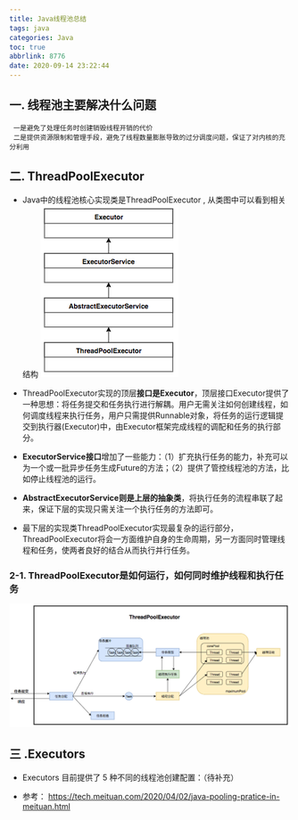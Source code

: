 ```yaml
---
title: Java线程池总结
tags: java
categories: Java
toc: true
abbrlink: 8776
date: 2020-09-14 23:22:44
---
```


## 一. 线程池主要解决什么问题

```
 一是避免了处理任务时创建销毁线程开销的代价
 二是提供资源限制和管理手段，避免了线程数量膨胀导致的过分调度问题，保证了对内核的充分利用
```

## 二. ThreadPoolExecutor
- Java中的线程池核心实现类是ThreadPoolExecutor , 从类图中可以看到相关结构
![](https://raw.githubusercontent.com/zhulg/allpic/master/exectoruml.png)


- ThreadPoolExecutor实现的顶层**接口是Executor**，顶层接口Executor提供了一种思想：将任务提交和任务执行进行解耦。用户无需关注如何创建线程，如何调度线程来执行任务，用户只需提供Runnable对象，将任务的运行逻辑提交到执行器(Executor)中，由Executor框架完成线程的调配和任务的执行部分。
- **ExecutorService接口**增加了一些能力：（1）扩充执行任务的能力，补充可以为一个或一批异步任务生成Future的方法；（2）提供了管控线程池的方法，比如停止线程池的运行。
- **AbstractExecutorService则是上层的抽象类**，将执行任务的流程串联了起来，保证下层的实现只需关注一个执行任务的方法即可。
- 最下层的实现类ThreadPoolExecutor实现最复杂的运行部分，ThreadPoolExecutor将会一方面维护自身的生命周期，另一方面同时管理线程和任务，使两者良好的结合从而执行并行任务。

### 2-1. ThreadPoolExecutor是如何运行，如何同时维护线程和执行任务
![](https://raw.githubusercontent.com/zhulg/allpic/master/threadpool.png)

## 三 .Executors 
- Executors 目前提供了 5 种不同的线程池创建配置：（待补充）



- 参考： https://tech.meituan.com/2020/04/02/java-pooling-pratice-in-meituan.html 
